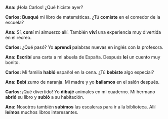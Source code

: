**Ana:** ¡Hola Carlos! ¿Qué hiciste ayer?

**Carlos:** **Busqué** mi libro de matemáticas. ¿Tú **comiste** en el comedor de la escuela?

**Ana:** Sí, **comí** mi almuerzo allí. También **viví** una experiencia muy divertida en el recreo.

**Carlos:** ¿Qué pasó? Yo **aprendí** palabras nuevas en inglés con la profesora.

**Ana:** **Escribí** una carta a mi abuela de España. Después **leí** un cuento muy bonito.

**Carlos:** Mi familia **habló** español en la cena. ¿Tú **bebiste** algo especial?

**Ana:** **Bebí** zumo de naranja. Mi madre y yo **bailamos** en el salón después.

**Carlos:** ¡Qué divertido! Yo **dibujé** animales en mi cuaderno. Mi hermano **abrió** su libro y **subió** a su habitación.

**Ana:** Nosotros también **subimos** las escaleras para ir a la biblioteca. Allí **leímos** muchos libros interesantes.
